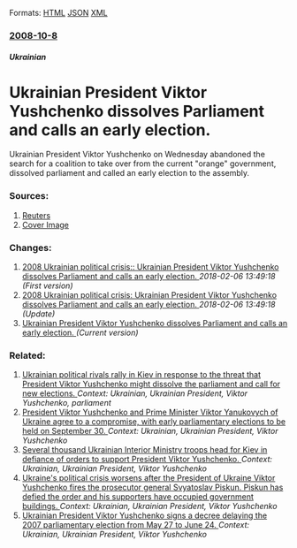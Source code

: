 
Formats: [HTML](/news/2008/10/8/ukrainian-president-viktor-yushchenko-dissolves-parliament-and-calls-an-early-election.html)  [JSON](/news/2008/10/8/ukrainian-president-viktor-yushchenko-dissolves-parliament-and-calls-an-early-election.json)  [XML](/news/2008/10/8/ukrainian-president-viktor-yushchenko-dissolves-parliament-and-calls-an-early-election.xml)  

### [2008-10-8](/news/2008/10/8/index.md)

##### Ukrainian
#  Ukrainian President Viktor Yushchenko dissolves Parliament and calls an early election. 

Ukrainian President Viktor Yushchenko on Wednesday abandoned the search for a coalition to take over from the current &quot;orange&quot; government, dissolved parliament and called an early election to the assembly.


### Sources:

1. [Reuters](https://www.reuters.com/article/worldNews/idUSTRE4979YT20081008)
1. [Cover Image](https://s3.reutersmedia.net/resources/r/?m=02&d=20081008&t=2&i=6307702&w=&fh=545px&fw=&ll=&pl=&sq=&r=2008-10-08T200558Z_01_BTRE4971JU500_RTROPTP_0_UKRAINE-COALITION)

### Changes:

1. [ 2008 Ukrainian political crisis:: Ukrainian President Viktor Yushchenko dissolves Parliament and calls an early election. ](/news/2008/10/8/2008-ukrainian-political-crisis-ukrainian-president-viktor-yushchenko-dissolves-parliament-and-calls-an-early-election.md) _2018-02-06 13:49:18 (First version)_
2. [ 2008 Ukrainian political crisis: Ukrainian President Viktor Yushchenko dissolves Parliament and calls an early election. ](/news/2008/10/8/2008-ukrainian-political-crisis-p-ukrainian-president-viktor-yushchenko-dissolves-parliament-and-calls-an-early-election.md) _2018-02-06 13:49:18 (Update)_
2. [ Ukrainian President Viktor Yushchenko dissolves Parliament and calls an early election. ](/news/2008/10/8/ukrainian-president-viktor-yushchenko-dissolves-parliament-and-calls-an-early-election.md) _(Current version)_

### Related:

1. [ Ukrainian political rivals rally in Kiev in response to the threat that President Viktor Yushchenko might dissolve the parliament and call for new elections. ](/news/2007/04/1/ukrainian-political-rivals-rally-in-kiev-in-response-to-the-threat-that-president-viktor-yushchenko-might-dissolve-the-parliament-and-call.md) _Context: Ukrainian, Ukrainian President, Viktor Yushchenko, parliament_
2. [ President Viktor Yushchenko and Prime Minister Viktor Yanukovych of Ukraine agree to a compromise, with early parliamentary elections to be held on September 30. ](/news/2007/05/27/president-viktor-yushchenko-and-prime-minister-viktor-yanukovych-of-ukraine-agree-to-a-compromise-with-early-parliamentary-elections-to-be.md) _Context: Ukrainian, Ukrainian President, Viktor Yushchenko_
3. [ Several thousand Ukrainian Interior Ministry troops head for Kiev in defiance of orders to support President Viktor Yushchenko. ](/news/2007/05/26/several-thousand-ukrainian-interior-ministry-troops-head-for-kiev-in-defiance-of-orders-to-support-president-viktor-yushchenko.md) _Context: Ukrainian, Ukrainian President, Viktor Yushchenko_
4. [ Ukraine's political crisis worsens after the President of Ukraine Viktor Yushchenko fires the prosecutor general Svyatoslav Piskun. Piskun has defied the order and his supporters have occupied government buildings. ](/news/2007/05/25/ukraine-s-political-crisis-worsens-after-the-president-of-ukraine-viktor-yushchenko-fires-the-prosecutor-general-svyatoslav-piskun-piskun.md) _Context: Ukrainian, Ukrainian President, Viktor Yushchenko_
5. [ Ukrainian President Viktor Yushchenko signs a decree delaying the 2007 parliamentary election from May 27 to June 24. ](/news/2007/04/25/ukrainian-president-viktor-yushchenko-signs-a-decree-delaying-the-2007-parliamentary-election-from-may-27-to-june-24.md) _Context: Ukrainian, Ukrainian President, Viktor Yushchenko_
